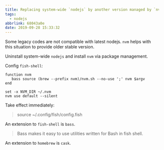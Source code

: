 ```yaml
---
title: Replacing system-wide `nodejs` by another version managed by `nvm`
tags:
  - nodejs
abbrlink: 68043a0e
date: 2019-09-28 15:33:32
---
```


Some legacy codes are not compatible with latest nodejs.  `nvm` helps with this situation to provide older stable version.

Uninstall system-wide `nodejs` and install `nvm` via package management.

Config `fish-shell`:

```
function nvm
   bass source (brew --prefix nvm)/nvm.sh --no-use ';' nvm $argv
end

set -x NVM_DIR ~/.nvm
nvm use default --silent
```

Take effect immediately: 
> source ~/.config/fish/config.fish

An extension to `fish-shell` is `bass`.
> Bass makes it easy to use utilities written for Bash in fish shell.

An extension to `homebrew` is `cask`.